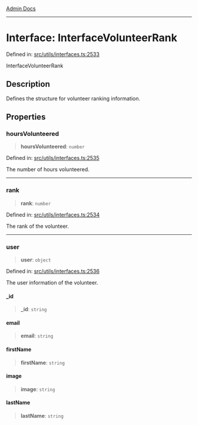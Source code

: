 [Admin Docs](/)

***

# Interface: InterfaceVolunteerRank

Defined in: [src/utils/interfaces.ts:2533](https://github.com/PalisadoesFoundation/talawa-admin/blob/main/src/utils/interfaces.ts#L2533)

InterfaceVolunteerRank

## Description

Defines the structure for volunteer ranking information.

## Properties

### hoursVolunteered

> **hoursVolunteered**: `number`

Defined in: [src/utils/interfaces.ts:2535](https://github.com/PalisadoesFoundation/talawa-admin/blob/main/src/utils/interfaces.ts#L2535)

The number of hours volunteered.

***

### rank

> **rank**: `number`

Defined in: [src/utils/interfaces.ts:2534](https://github.com/PalisadoesFoundation/talawa-admin/blob/main/src/utils/interfaces.ts#L2534)

The rank of the volunteer.

***

### user

> **user**: `object`

Defined in: [src/utils/interfaces.ts:2536](https://github.com/PalisadoesFoundation/talawa-admin/blob/main/src/utils/interfaces.ts#L2536)

The user information of the volunteer.

#### \_id

> **\_id**: `string`

#### email

> **email**: `string`

#### firstName

> **firstName**: `string`

#### image

> **image**: `string`

#### lastName

> **lastName**: `string`
